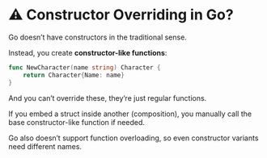 # ⚠️ Constructor Overriding in Go?

Go doesn’t have constructors in the traditional sense.

Instead, you create **constructor-like functions**:

```go
func NewCharacter(name string) Character {
    return Character{Name: name}
}
```
And you can’t override these, they’re just regular functions.

If you embed a struct inside another (composition), you manually call the base constructor-like function if needed.

Go also doesn’t support function overloading, so even constructor variants need different names.